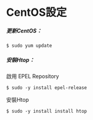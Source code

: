 # CentOS設定

##### 更新CentOS：

```
$ sudo yum update
```

##### 安裝Htop：

啟用 EPEL Repository

```
$ sudo -y install epel-release
```

安裝Htop

```
$ sudo -y install install htop
```



